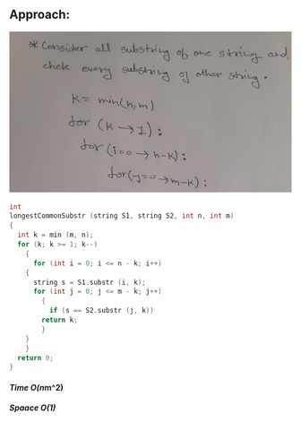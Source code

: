 ## Approach:
![alt text](https://github.com/brijesh20223/DP/blob/main/stringDP/Longest%20Common%20Substring/img/lcssa1.jpeg)
```cpp
int
longestCommonSubstr (string S1, string S2, int n, int m)
{
  int k = min (m, n);
  for (k; k >= 1; k--)
    {
      for (int i = 0; i <= n - k; i++)
	{
	  string s = S1.substr (i, k);
	  for (int j = 0; j <= m - k; j++)
	    {
	      if (s == S2.substr (j, k))
		return k;
	    }
	}
    }
  return 0;
}

```
#### ***Time O(n*m^2)**
#### ***Spaace O(1)***
